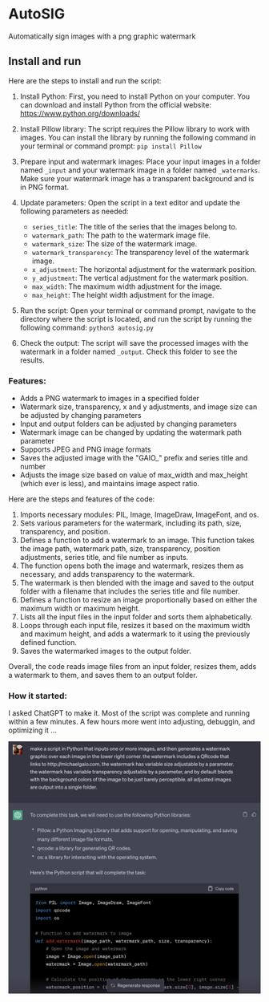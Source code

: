 # AutoSIG
Automatically sign images with a png graphic watermark


## Install and run

Here are the steps to install and run the script:

1. Install Python: First, you need to install Python on your computer. You can download and install Python from the official website: https://www.python.org/downloads/

2. Install Pillow library: The script requires the Pillow library to work with images. You can install the library by running the following command in your terminal or command prompt: `pip install Pillow`

3. Prepare input and watermark images: Place your input images in a folder named `_input` and your watermark image in a folder named `_watermarks`. Make sure your watermark image has a transparent background and is in PNG format.

4. Update parameters: Open the script in a text editor and update the following parameters as needed:

   - `series_title`: The title of the series that the images belong to.
   - `watermark_path`: The path to the watermark image file.
   - `watermark_size`: The size of the watermark image.
   - `watermark_transparency`: The transparency level of the watermark image.
   - `x_adjustment`: The horizontal adjustment for the watermark position.
   - `y_adjustment`: The vertical adjustment for the watermark position.
   - `max_width`: The maximum width adjustment for the image.
   - `max_height`: The height width adjustment for the image.

5. Run the script: Open your terminal or command prompt, navigate to the directory where the script is located, and run the script by running the following command: `python3 autosig.py`

6. Check the output: The script will save the processed images with the watermark in a folder named `_output`. Check this folder to see the results.


### Features:

- Adds a PNG watermark to images in a specified folder
- Watermark size, transparency, x and y adjustments, and image size can be adjusted by changing parameters
- Input and output folders can be adjusted by changing parameters
- Watermark image can be changed by updating the watermark path parameter
- Supports JPEG and PNG image formats
- Saves the adjusted image with the "GAIO_" prefix and series title and number
- Adjusts the image size based on value of max_width and max_height (which ever is less), and maintains image aspect ratio.


Here are the steps and features of the code:

1. Imports necessary modules: PIL, Image, ImageDraw, ImageFont, and os.
2. Sets various parameters for the watermark, including its path, size, transparency, and position.
3. Defines a function to add a watermark to an image. This function takes the image path, watermark path, size, transparency, position adjustments, series title, and file number as inputs.
4. The function opens both the image and watermark, resizes them as necessary, and adds transparency to the watermark.
5. The watermark is then blended with the image and saved to the output folder with a filename that includes the series title and file number.
6. Defines a function to resize an image proportionally based on either the maximum width or maximum height.
7. Lists all the input files in the input folder and sorts them alphabetically.
8. Loops through each input file, resizes it based on the maximum width and maximum height, and adds a watermark to it using the previously defined function.
9. Saves the watermarked images to the output folder.

Overall, the code reads image files from an input folder, resizes them, adds a watermark to them, and saves them to an output folder.


### How it started:

I asked ChatGPT to make it.  Most of the script was complete and running within a few minutes. A few hours more went into adjusting, debuggin, and optimizing it ...

![ChatGPT prompt and response](ChatGPT1.jpg)
